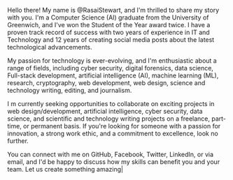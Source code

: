 Hello there! My name is @RasaiStewart, and I'm thrilled to share my story with you. I'm a Computer Science (AI) graduate from the University of Greenwich, and I've won the Student of the Year award twice. I have a proven track record of success with two years of experience in IT and Technology and 12 years of creating social media posts about the latest technological advancements.

My passion for technology is ever-evolving, and I'm enthusiastic about a range of fields, including cyber security, digital forensics, data science, Full-stack development, artificial intelligence (AI), machine learning (ML), research, cryptography, web development, web design, science and technology writing, editing, and journalism.

I m currently seeking opportunities to collaborate on exciting projects in web design/development, artificial intelligence, cyber security, data science, and scientific and technology writing projects on a freelance, part-time, or permanent basis. If you're looking for someone with a passion for innovation, a strong work ethic, and a commitment to excellence, look no further.

You can connect with me on GitHub, Facebook, Twitter, LinkedIn, or via email, and I'd be happy to discuss how my skills can benefit you and your team. Let us create something amazing|
